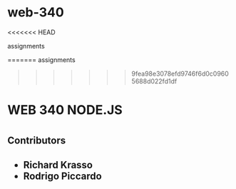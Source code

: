 # web-340
<<<<<<< HEAD

assignments

=======
assignments 
>>>>>>> 9fea98e3078efd9746f6d0c09605688d022fd1df
<h1>WEB 340 NODE.JS<h1>
<h2>Contributors<h2>
<ul>
    <li>Richard Krasso </li>
    <li>Rodrigo Piccardo</li>
  </ul>
